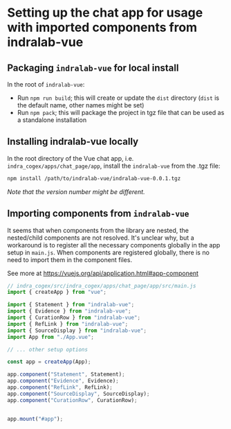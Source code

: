 # Setting up the chat app for usage with imported components from indralab-vue

## Packaging `indralab-vue` for local install
In the root of `indralab-vue`:

- Run `npm run build`; this will create or update the `dist` directory (`dist` is the default name, other names might 
  be set)
- Run `npm pack`; this will package the project in tgz file that can be used as a standalone installation

## Installing indralab-vue locally

In the root directory of the Vue chat app, i.e. `indra_cogex/apps/chat_page/app`, install the `indralab-vue` from the 
.tgz file:

```sh
npm install /path/to/indralab-vue/indralab-vue-0.0.1.tgz
```

_Note that the version number might be different._

## Importing components from `indralab-vue`

It seems that when components from the library are nested, the nested/child components are not resolved. It's unclear 
why, but a workaround is to register all the necessary components globally in the app setup in `main.js`. When 
components are registered globally, there is no need to import them in the component files.

See more at https://vuejs.org/api/application.html#app-component

```js
// indra_cogex/src/indra_cogex/apps/chat_page/app/src/main.js
import { createApp } from "vue";

import { Statement } from "indralab-vue";
import { Evidence } from "indralab-vue";
import { CurationRow } from "indralab-vue";
import { RefLink } from "indralab-vue";
import { SourceDisplay } from "indralab-vue";
import App from "./App.vue";

// ... other setup options

const app = createApp(App);

app.component("Statement", Statement);
app.component("Evidence", Evidence);
app.component("RefLink", RefLink);
app.component("SourceDisplay", SourceDisplay);
app.component("CurationRow", CurationRow);


app.mount("#app");
```
